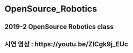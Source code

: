 # OpenSource_Robotics
## 2019-2 OpenSource Robotics class
<h2>시연 영상 : https://youtu.be/ZlCgk9j_EUc </h2>

